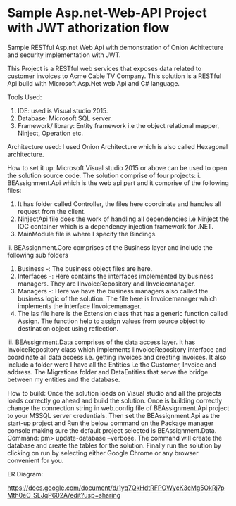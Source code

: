 # Sample Asp.net-Web-API Project with JWT athorization flow

Sample RESTful Asp.net Web Api with demonstration of Onion Achitecture and security implementation with JWT.

This Project is a RESTful web services that exposes data related to customer invoices to Acme Cable TV Company. 
This solution is a RESTful Api build with Microsoft Asp.Net web Api and C# language. 

Tools Used:
1.	 IDE:  used is Visual studio 2015.
2.	 Database: Microsoft SQL server. 
3.	Framework/ library: Entity framework i.e the object relational mapper, Ninject, Operation etc.

   Architecture used: I used Onion Architecture which is also called  Hexagonal architecture.
   
How to set it up: Microsoft Visual studio 2015 or above can be used to open the solution source code. The solution comprise of four projects:
i.	BEAssignment.Api which is the web api part and it comprise of the following files: 
1.	It has folder called Controller, the files here coordinate and handles all request from the client.
2.	NinjectApi file does the work of handling all dependencies i.e  Ninject the IOC container which is a dependency injection framework for .NET.
3.	MainModule file is where I specify the Bindings.

ii.	BEAssignment.Core comprises of the Business layer and include the following sub folders
1.	Business -: The business object files are here.
2.	Interfaces -: Here contains the interfaces implemented by business managers. They are IInvoiceRepository and IInvoicemanager.
3.	Managers -: Here we have the business managers also called the business logic of the solution. The file here is Invoicemanager which implements the interface IInvoicemanager.  
4.	The las file here is the Extension class that has a generic function called Assign. The function help to assign values from source object to destination object using reflection.
 
iii.	BEAssignment.Data comprises of the data access layer. 
It has InvoiceRepository class which implements IInvoiceRepository interface and coordinate all data access i.e. getting invoices and creating Invoices. It also include a folder were I have all the Entities i.e the Customer, Invoice and address. The Migrations folder and DataEntities that serve the bridge between my entities and the database. 

 How to build: 
 Once the solution loads on Visual studio and all the projects loads correctly go ahead and build the solution. Once is building correctly change the connection string in web.config file of BEAssignment.Api project to your MSSQL server credentials.
 Then set the BEAssignment.Api as the start-up project and Run the below command on the Package manager console making sure the default project selected is BEAssignment.Data. 
Command: pm> update-database –verbose.
The command will create the database and create the tables for the solution. Finally run the solution by clicking on run by selecting either Google Chrome or any browser convenient for you.

ER Diagram: 
 
https://docs.google.com/document/d/1yq7QkHdtRFPOWycK3cMg5OkRj7pMth0eC_SLJqP602A/edit?usp=sharing
 
